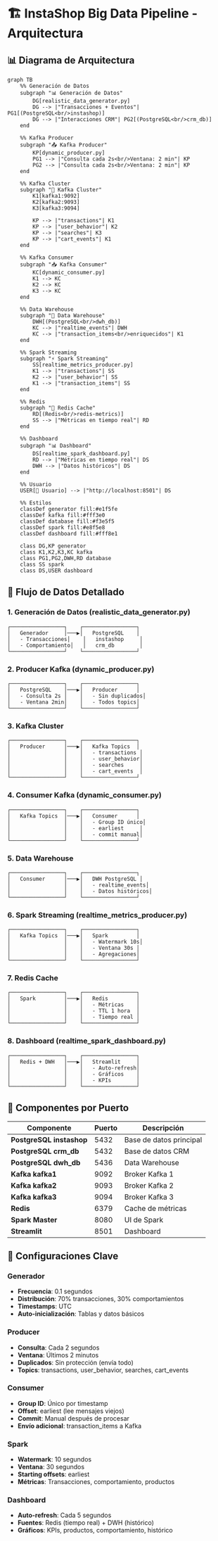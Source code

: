 # 🏗️ InstaShop Big Data Pipeline - Arquitectura

## 📊 Diagrama de Arquitectura

```mermaid
graph TB
    %% Generación de Datos
    subgraph "📊 Generación de Datos"
        DG[realistic_data_generator.py]
        DG --> |"Transacciones + Eventos"| PG1[(PostgreSQL<br/>instashop)]
        DG --> |"Interacciones CRM"| PG2[(PostgreSQL<br/>crm_db)]
    end

    %% Kafka Producer
    subgraph "📤 Kafka Producer"
        KP[dynamic_producer.py]
        PG1 --> |"Consulta cada 2s<br/>Ventana: 2 min"| KP
        PG2 --> |"Consulta cada 2s<br/>Ventana: 2 min"| KP
    end

    %% Kafka Cluster
    subgraph "📨 Kafka Cluster"
        K1[kafka1:9092]
        K2[kafka2:9093]
        K3[kafka3:9094]
        
        KP --> |"transactions"| K1
        KP --> |"user_behavior"| K2
        KP --> |"searches"| K3
        KP --> |"cart_events"| K1
    end

    %% Kafka Consumer
    subgraph "📥 Kafka Consumer"
        KC[dynamic_consumer.py]
        K1 --> KC
        K2 --> KC
        K3 --> KC
    end

    %% Data Warehouse
    subgraph "🏢 Data Warehouse"
        DWH[(PostgreSQL<br/>dwh_db)]
        KC --> |"realtime_events"| DWH
        KC --> |"transaction_items<br/>enriquecidos"| K1
    end

    %% Spark Streaming
    subgraph "⚡ Spark Streaming"
        SS[realtime_metrics_producer.py]
        K1 --> |"transactions"| SS
        K2 --> |"user_behavior"| SS
        K1 --> |"transaction_items"| SS
    end

    %% Redis
    subgraph "💾 Redis Cache"
        RD[(Redis<br/>redis-metrics)]
        SS --> |"Métricas en tiempo real"| RD
    end

    %% Dashboard
    subgraph "📊 Dashboard"
        DS[realtime_spark_dashboard.py]
        RD --> |"Métricas en tiempo real"| DS
        DWH --> |"Datos históricos"| DS
    end

    %% Usuario
    USER[👤 Usuario] --> |"http://localhost:8501"| DS

    %% Estilos
    classDef generator fill:#e1f5fe
    classDef kafka fill:#fff3e0
    classDef database fill:#f3e5f5
    classDef spark fill:#e8f5e8
    classDef dashboard fill:#fff8e1

    class DG,KP generator
    class K1,K2,K3,KC kafka
    class PG1,PG2,DWH,RD database
    class SS spark
    class DS,USER dashboard
```

## 🔄 Flujo de Datos Detallado

### **1. Generación de Datos (realistic_data_generator.py)**
```
┌─────────────────┐    ┌─────────────────┐
│   Generador     │───▶│   PostgreSQL    │
│   - Transacciones│    │   instashop     │
│   - Comportamiento│   │   crm_db        │
└─────────────────┘    └─────────────────┘
```

### **2. Producer Kafka (dynamic_producer.py)**
```
┌─────────────────┐    ┌─────────────────┐
│   PostgreSQL    │───▶│   Producer      │
│   - Consulta 2s │    │   - Sin duplicados│
│   - Ventana 2min│    │   - Todos topics│
└─────────────────┘    └─────────────────┘
```

### **3. Kafka Cluster**
```
┌─────────────────┐    ┌─────────────────┐
│   Producer      │───▶│   Kafka Topics  │
│                 │    │   - transactions │
│                 │    │   - user_behavior│
│                 │    │   - searches     │
│                 │    │   - cart_events  │
└─────────────────┘    └─────────────────┘
```

### **4. Consumer Kafka (dynamic_consumer.py)**
```
┌─────────────────┐    ┌─────────────────┐
│   Kafka Topics  │───▶│   Consumer      │
│                 │    │   - Group ID único│
│                 │    │   - earliest     │
│                 │    │   - commit manual│
└─────────────────┘    └─────────────────┘
```

### **5. Data Warehouse**
```
┌─────────────────┐    ┌─────────────────┐
│   Consumer      │───▶│   DWH PostgreSQL │
│                 │    │   - realtime_events│
│                 │    │   - Datos históricos│
└─────────────────┘    └─────────────────┘
```

### **6. Spark Streaming (realtime_metrics_producer.py)**
```
┌─────────────────┐    ┌─────────────────┐
│   Kafka Topics  │───▶│   Spark         │
│                 │    │   - Watermark 10s│
│                 │    │   - Ventana 30s │
│                 │    │   - Agregaciones│
└─────────────────┘    └─────────────────┘
```

### **7. Redis Cache**
```
┌─────────────────┐    ┌─────────────────┐
│   Spark         │───▶│   Redis         │
│                 │    │   - Métricas    │
│                 │    │   - TTL 1 hora  │
│                 │    │   - Tiempo real │
└─────────────────┘    └─────────────────┘
```

### **8. Dashboard (realtime_spark_dashboard.py)**
```
┌─────────────────┐    ┌─────────────────┐
│   Redis + DWH   │───▶│   Streamlit     │
│                 │    │   - Auto-refresh│
│                 │    │   - Gráficos    │
│                 │    │   - KPIs        │
└─────────────────┘    └─────────────────┘
```

## 🎯 Componentes por Puerto

| Componente | Puerto | Descripción |
|------------|--------|-------------|
| **PostgreSQL instashop** | 5432 | Base de datos principal |
| **PostgreSQL crm_db** | 5432 | Base de datos CRM |
| **PostgreSQL dwh_db** | 5436 | Data Warehouse |
| **Kafka kafka1** | 9092 | Broker Kafka 1 |
| **Kafka kafka2** | 9093 | Broker Kafka 2 |
| **Kafka kafka3** | 9094 | Broker Kafka 3 |
| **Redis** | 6379 | Cache de métricas |
| **Spark Master** | 8080 | UI de Spark |
| **Streamlit** | 8501 | Dashboard |

## 🔧 Configuraciones Clave

### **Generador**
- **Frecuencia**: 0.1 segundos
- **Distribución**: 70% transacciones, 30% comportamientos
- **Timestamps**: UTC
- **Auto-inicialización**: Tablas y datos básicos

### **Producer**
- **Consulta**: Cada 2 segundos
- **Ventana**: Últimos 2 minutos
- **Duplicados**: Sin protección (envía todo)
- **Topics**: transactions, user_behavior, searches, cart_events

### **Consumer**
- **Group ID**: Único por timestamp
- **Offset**: earliest (lee mensajes viejos)
- **Commit**: Manual después de procesar
- **Envío adicional**: transaction_items a Kafka

### **Spark**
- **Watermark**: 10 segundos
- **Ventana**: 30 segundos
- **Starting offsets**: earliest
- **Métricas**: Transacciones, comportamiento, productos

### **Dashboard**
- **Auto-refresh**: Cada 5 segundos
- **Fuentes**: Redis (tiempo real) + DWH (histórico)
- **Gráficos**: KPIs, productos, comportamiento, histórico
